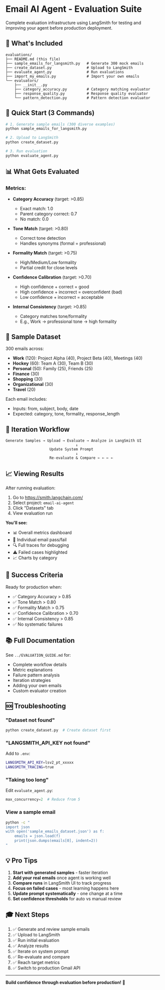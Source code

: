 # Email AI Agent - Evaluation Suite

Complete evaluation infrastructure using LangSmith for testing and improving your agent before production deployment.

## 📁 What's Included

```
evaluations/
├── README.md (this file)
├── sample_emails_for_langsmith.py   # Generate 300 mock emails
├── create_dataset.py                # Upload to LangSmith
├── evaluate_agent.py                # Run evaluations
├── import_my_emails.py              # Import your own emails
└── evaluators/
    ├── __init__.py
    ├── category_accuracy.py         # Category matching evaluator
    ├── response_quality.py          # Response quality evaluator
    └── pattern_detection.py         # Pattern detection evaluator
```

## 🚀 Quick Start (3 Commands)

```bash
# 1. Generate sample emails (300 diverse examples)
python sample_emails_for_langsmith.py

# 2. Upload to LangSmith
python create_dataset.py

# 3. Run evaluation
python evaluate_agent.py
```

## 📊 What Gets Evaluated

### Metrics:
- **Category Accuracy** (target: >0.85)
  - Exact match: 1.0
  - Parent category correct: 0.7
  - No match: 0.0

- **Tone Match** (target: >0.80)
  - Correct tone detection
  - Handles synonyms (formal = professional)

- **Formality Match** (target: >0.75)
  - High/Medium/Low formality
  - Partial credit for close levels

- **Confidence Calibration** (target: >0.70)
  - High confidence + correct = good
  - High confidence + incorrect = overconfident (bad)
  - Low confidence + incorrect = acceptable

- **Internal Consistency** (target: >0.85)
  - Category matches tone/formality
  - E.g., Work → professional tone → high formality

## 📧 Sample Dataset

300 emails across:
- **Work** (120): Project Alpha (40), Project Beta (40), Meetings (40)
- **Hockey** (60): Team A (30), Team B (30)
- **Personal** (50): Family (25), Friends (25)
- **Finance** (30)
- **Shopping** (30)
- **Organizational** (30)
- **Travel** (20)

Each email includes:
- Inputs: from, subject, body, date
- Expected: category, tone, formality, response_length

## 🔄 Iteration Workflow

```
Generate Samples → Upload → Evaluate → Analyze in LangSmith UI
                                ↓
                    Update System Prompt
                                ↓
                    Re-evaluate & Compare ← ← ← ←
```

## 📈 Viewing Results

After running evaluation:

1. Go to https://smith.langchain.com/
2. Select project: `email-ai-agent`
3. Click "Datasets" tab
4. View evaluation run

**You'll see:**
- 📊 Overall metrics dashboard
- 📧 Individual email pass/fail
- 🔍 Full traces for debugging
- ⚠️  Failed cases highlighted
- 📈 Charts by category

## 🎯 Success Criteria

Ready for production when:
- ✅ Category Accuracy > 0.85
- ✅ Tone Match > 0.80
- ✅ Formality Match > 0.75
- ✅ Confidence Calibration > 0.70
- ✅ Internal Consistency > 0.85
- ✅ No systematic failures

## 📚 Full Documentation

See `../EVALUATION_GUIDE.md` for:
- Complete workflow details
- Metric explanations
- Failure pattern analysis
- Iteration strategies
- Adding your own emails
- Custom evaluator creation

## 🆘 Troubleshooting

### "Dataset not found"
```bash
python create_dataset.py  # Create dataset first
```

### "LANGSMITH_API_KEY not found"
Add to `.env`:
```bash
LANGSMITH_API_KEY=lsv2_pt_xxxxx
LANGSMITH_TRACING=true
```

### "Taking too long"
Edit `evaluate_agent.py`:
```python
max_concurrency=2  # Reduce from 5
```

### View a sample email
```bash
python -c "
import json
with open('sample_emails_dataset.json') as f:
    emails = json.load(f)
    print(json.dumps(emails[0], indent=2))
"
```

## 💡 Pro Tips

1. **Start with generated samples** - faster iteration
2. **Add your real emails** once agent is working well
3. **Compare runs** in LangSmith UI to track progress
4. **Focus on failed cases** - most learning happens here
5. **Update prompt systematically** - one change at a time
6. **Set confidence thresholds** for auto vs manual review

## 🎓 Next Steps

1. ✅ Generate and review sample emails
2. ✅ Upload to LangSmith
3. ✅ Run initial evaluation
4. ✅ Analyze results
5. ✅ Iterate on system prompt
6. ✅ Re-evaluate and compare
7. ✅ Reach target metrics
8. ✅ Switch to production Gmail API

---

**Build confidence through evaluation before production! 🚀**
